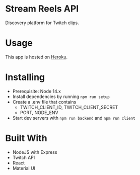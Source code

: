 # Stream Reels API

Discovery platform for Twitch clips.

# Usage

This app is hosted on [Heroku](https://streamreels.herokuapp.com).

# Installing

- Prerequisite: Node 14.x
- Install dependencies by running `npm run setup`
- Create a .env file that contains
  - TWITCH_CLIENT_ID, TWITCH_CLIENT_SECRET
  - PORT, NODE_ENV
- Start dev servers with `npm run backend` and `npm run client`

# Built With

- NodeJS with Express
- Twitch API
- React
- Material UI
